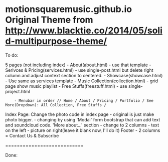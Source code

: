 motionsquaremusic.github.io
Original Theme from http://www.blacktie.co/2014/05/solid-multipurpose-theme/
===========================

To do:

5 pages (not including index)
    - About(about.html) - use that template
    - Serivces & Pricing(services.html) - use single-post.html but delete right column and adjust context section to centered.
    - Showcase(showcase.html) - Use same as services template
    - Music Collection(collection.html) - grid page show music playlist
    - Free Stuffs(freestuff.html) - use single-project.html
    
        - Menubar in order // Home / About / Pricing / Portfolio / See More(Dropdown): All Collection, Free Stuffs /
    
Index Page:
    Change the photo code in index page
        - original is just make photo bigger.
        - changing by using 'Modal' form bootstrap that can add text and soundcloud code.
    'More about...' section
        - change to 2 columns - text on the left - picture on right(leave it blank now, I'll do it)
    Footer
        - 2 columns = Contact Us & Subscribe
    
===========================

Done:
